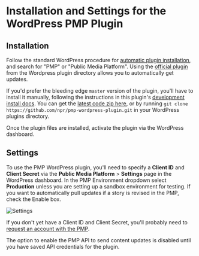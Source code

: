 # Installation and Settings for the WordPress PMP Plugin

## Installation

Follow the standard WordPress procedure for [automatic plugin installation](https://codex.wordpress.org/Managing_Plugins#Automatic_Plugin_Installation), and search for "PMP" or "Public Media Platform".  Using the [official plugin](https://wordpress.org/plugins/public-media-platform/) from the Wordpress plugin directory allows you to automatically get updates.

If you'd prefer the bleeding edge `master` version of the plugin, you'll have to install it manually, following the instructions in this plugin's [development install docs](./installation-development.md). You can get the [latest code zip here](https://github.com/publicmediaplatform/phpsdk/archive/master.zip), or by running `git clone https://github.com/npr/pmp-wordpress-plugin.git` in your WordPress plugins directory.

Once the plugin files are installed, activate the plugin via the WordPress dashboard.

## Settings

To use the PMP WordPress plugin, you'll need to specify a **Client ID** and **Client Secret** via the **Public Media Platform** > **Settings** page in the WordPress dashboard. In the PMP Environment dropdown select **Production** unless you are setting up a sandbox environment for testing. If you want to automatically pull updates if a story is revised in the PMP, check the Enable box.

![Settings](/assets/img/largo-PMP-settings-blank.png)

If you don't yet have a Client ID and Client Secret, you'll probably need to [request an account with the PMP](https://support.pmp.io/register).

The option to enable the PMP API to send content updates is disabled until you have saved API credentials for the plugin.
